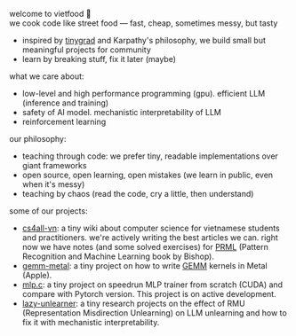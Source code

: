 welcome to vietfood 🍜  
we cook code like street food — fast, cheap, sometimes messy, but tasty  

- inspired by [tinygrad](https://github.com/tinygrad/tinygrad) and Karpathy's philosophy, we build small but meaningful projects for community  
- learn by breaking stuff, fix it later (maybe)

what we care about:  
- low-level and high performance programming (gpu). efficient LLM (inference and training)
- safety of AI model. mechanistic interpretability of LLM
- reinforcement learning

our philosophy:
- teaching through code: we prefer tiny, readable implementations over giant frameworks
- open source, open learning, open mistakes (we learn in public, even when it's messy)
- teaching by chaos (read the code, cry a little, then understand)

some of our projects:
- [cs4all-vn](https://github.com/vietfood/cs4all-vn): a tiny wiki about computer science for vietnamese students and practitioners. we're actively writing the best articles we can. right now we have notes (and some solved exercises) for [PRML](https://www.microsoft.com/en-us/research/wp-content/uploads/2006/01/Bishop-Pattern-Recognition-and-Machine-Learning-2006.pdf) (Pattern Recognition and Machine Learning book by Bishop).  
- [gemm-metal](https://github.com/vietfood/gemm_metal): a tiny project on how to write [GEMM](https://en.wikipedia.org/wiki/Basic_Linear_Algebra_Subprograms#Level_3) kernels in Metal (Apple).
- [mlp.c](https://github.com/vietfood/mlp.c): a tiny project on speedrun MLP trainer from scratch (CUDA) and compare with Pytorch version. This project is on active development.
- [lazy-unlearner](https://github.com/vietfood/lazy-unlearner): a tiny research projects on the effect of RMU (Representation Misdirection Unlearning) on LLM unlearning and how to fix it with mechanistic interpretability.
